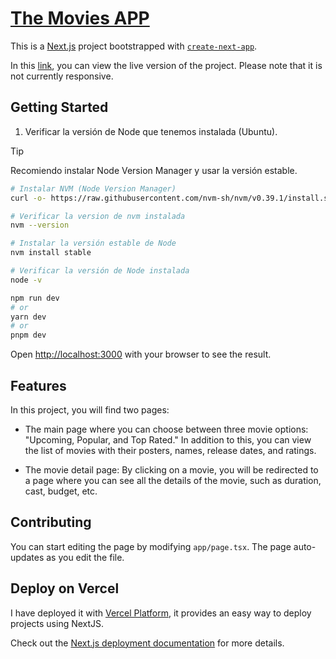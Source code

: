 # [The Movies APP](https://the-movies-app-mocha.vercel.app)

This is a [Next.js](https://nextjs.org/) project bootstrapped with [`create-next-app`](https://github.com/vercel/next.js/tree/canary/packages/create-next-app).

In this [link](https://the-movies-app-mocha.vercel.app), you can view the live version of the project. Please note that it is not currently responsive.

## Getting Started

1. Verificar la versión de Node que tenemos instalada (Ubuntu).

> [!TIP]
> Recomiendo instalar Node Version Manager y usar la versión estable.

```bash
# Instalar NVM (Node Version Manager)
curl -o- https://raw.githubusercontent.com/nvm-sh/nvm/v0.39.1/install.sh | bash

# Verificar la version de nvm instalada
nvm --version

# Instalar la versión estable de Node
nvm install stable

# Verificar la versión de Node instalada
node -v
```


```bash
npm run dev
# or
yarn dev
# or
pnpm dev
```

Open [http://localhost:3000](http://localhost:3000) with your browser to see the result.

## Features
In this project, you will find two pages:

- The main page where you can choose between three movie options: "Upcoming, Popular, and Top Rated." In addition to this, you can view the list of movies with their posters, names, release dates, and ratings.

- The movie detail page: By clicking on a movie, you will be redirected to a page where you can see all the details of the movie, such as duration, cast, budget, etc.

## Contributing
You can start editing the page by modifying `app/page.tsx`. The page auto-updates as you edit the file.

## Deploy on Vercel

I have deployed it with [Vercel Platform](https://vercel.com/new?utm_medium=default-template&filter=next.js&utm_source=create-next-app&utm_campaign=create-next-app-readme), it provides an easy way to deploy projects using NextJS.

Check out the [Next.js deployment documentation](https://nextjs.org/docs/deployment) for more details.
